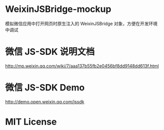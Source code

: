 # WeixinJSBridge-mockup

模拟微信应用中打开网页时原生注入的 WeixinJSBridge 对象，方便在开发环境中调试

# 微信 JS-SDK 说明文档

http://mp.weixin.qq.com/wiki/7/aaa137b55fb2e0456bf8dd9148dd613f.html


# 微信 JS-SDK Demo

http://demo.open.weixin.qq.com/jssdk

# MIT License
